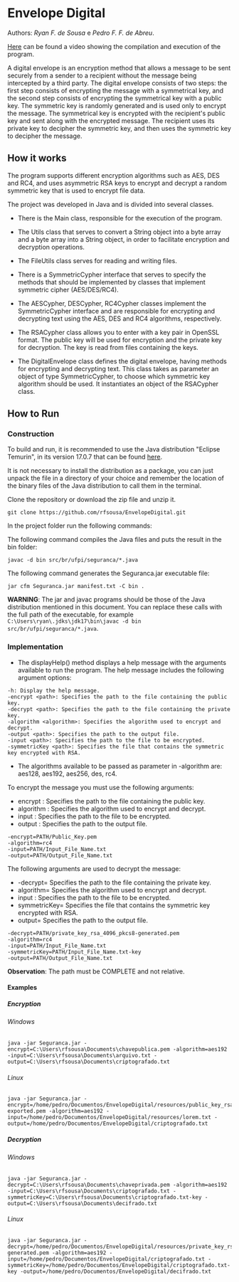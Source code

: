 # Envelope Digital

Authors: *Ryan F. de Sousa* e *Pedro F. F. de Abreu*.

[Here](https://youtu.be/dH7ij_95JqE) can be found a video showing the compilation and execution of the program.

A digital envelope is an encryption method that allows a message to be sent securely from a sender to a recipient without the message being intercepted by a third party. The digital envelope consists of two steps: the first step consists of encrypting the message with a symmetrical key, and the second step consists of encrypting the symmetrical key with a public key. The symmetric key is randomly generated and is used only to encrypt the message. The symmetrical key is encrypted with the recipient's public key and sent along with the encrypted message. The recipient uses its private key to decipher the symmetric key, and then uses the symmetric key to decipher the message.

## How it works

The program supports different encryption algorithms such as AES, DES and RC4, and uses asymmetric RSA keys to encrypt and decrypt a random symmetric key that is used to encrypt file data.

The project was developed in Java and is divided into several classes.

- There is the Main class, responsible for the execution of the program.

- The Utils class that serves to convert a String object into a byte array and a byte array into a String object, in order to facilitate encryption and decryption operations.
- The FileUtils class serves for reading and writing files.
- There is a SymmetricCypher interface that serves to specify the methods that should be implemented by classes that implement symmetric cipher (AES/DES/RC4).
- The AESCypher, DESCypher, RC4Cypher classes implement the SymmetricCypher interface and are responsible for encrypting and decrypting text using the AES, DES and RC4 algorithms, respectively.
- The RSACypher class allows you to enter with a key pair in OpenSSL format. The public key will be used for encryption and the private key for decryption. The key is read from files containing the keys.
- The DigitalEnvelope class defines the digital envelope, having methods for encrypting and decrypting text. This class takes as parameter an object of type SymmetricCypher, to choose which symmetric key algorithm should be used. It instantiates an object of the RSACypher class.

## How to Run

### Construction

To build and run, it is recommended to use the Java distribution "Eclipse Temurin", in its version 17.0.7 that can be found [here](https://adoptium.net/temurin/releases/).

It is not necessary to install the distribution as a package, you can just unpack the file in a directory of your choice and remember the location of the binary files of the Java distribution to call them in the terminal.

Clone the repository or download the zip file and unzip it.

```git clone https://github.com/rfsousa/EnvelopeDigital.git```

In the project folder run the following commands:

The following command compiles the Java files and puts the result in the bin folder:

`javac -d bin src/br/ufpi/seguranca/*.java`

The following command generates the Seguranca.jar executable file:

`jar cfm Seguranca.jar manifest.txt -C bin .`

**WARNING**: The jar and javac programs should be those of the Java distribution mentioned in this document. You can replace these calls with the full path of the executable, for example `C:\Users\ryan\.jdks\jdk17\bin\javac -d bin src/br/ufpi/seguranca/*.java`.

### Implementation

- The displayHelp() method displays a help message with the arguments available to run the program. The help message includes the following argument options:
```
-h: Display the help message.
-encrypt <path>: Specifies the path to the file containing the public key.
-decrypt <path>: Specifies the path to the file containing the private key.
-algorithm <algorithm>: Specifies the algorithm used to encrypt and decrypt.
-output <path>: Specifies the path to the output file.
-input <path>: Specifies the path to the file to be encrypted.
-symmetricKey <path>: Specifies the file that contains the symmetric key encrypted with RSA.
```

- The algorithms available to be passed as parameter in -algorithm are: aes128, aes192, aes256, des, rc4.

To encrypt the message you must use the following arguments:
- encrypt : Specifies the path to the file containing the public key.
- algorithm : Specifies the algorithm used to encrypt and decrypt.
- input : Specifies the path to the file to be encrypted.
- output : Specifies the path to the output file.

```
-encrypt=PATH/Public_Key.pem
-algorithm=rc4
-input=PATH/Input_File_Name.txt
-output=PATH/Output_File_Name.txt
```

The following arguments are used to decrypt the message:

- -decrypt= Specifies the path to the file containing the private key.
- algorithm= Specifies the algorithm used to encrypt and decrypt.
- input : Specifies the path to the file to be encrypted.
- symmetricKey= Specifies the file that contains the symmetric key encrypted with RSA.
- output= Specifies the path to the output file.

```
-decrypt=PATH/private_key_rsa_4096_pkcs8-generated.pem
-algorithm=rc4
-input=PATH/Input_File_Name.txt
-symmetricKey=PATH/Input_File_Name.txt-key
-output=PATH/Output_File_Name.txt
```

**Observation**: The path must be COMPLETE and not relative.

#### Examples

##### Encryption

###### Windows
```
java -jar Seguranca.jar -encrypt=C:\Users\rfsousa\Documents\chavepublica.pem -algorithm=aes192 -input=C:\Users\rfsousa\Documents\arquivo.txt -output=C:\Users\rfsousa\Documents\criptografado.txt
```

###### Linux

```
java -jar Seguranca.jar -encrypt=/home/pedro/Documentos/EnvelopeDigital/resources/public_key_rsa_4096_pkcs8-exported.pem -algorithm=aes192 -input=/home/pedro/Documentos/EnvelopeDigital/resources/lorem.txt -output=/home/pedro/Documentos/EnvelopeDigital/criptografado.txt
```

##### Decryption

###### Windows
```
java -jar Seguranca.jar -decrypt=C:\Users\rfsousa\Documents\chaveprivada.pem -algorithm=aes192 -input=C:\Users\rfsousa\Documents\criptografado.txt -symmetricKey=C:\Users\rfsousa\Documents\criptografado.txt-key -output=C:\Users\rfsousa\Documents\decifrado.txt
```

###### Linux

```
java -jar Seguranca.jar -decrypt=/home/pedro/Documentos/EnvelopeDigital/resources/private_key_rsa_4096_pkcs8-generated.pem -algorithm=aes192 -input=/home/pedro/Documentos/EnvelopeDigital/criptografado.txt -symmetricKey=/home/pedro/Documentos/EnvelopeDigital/criptografado.txt-key -output=/home/pedro/Documentos/EnvelopeDigital/decifrado.txt
```
